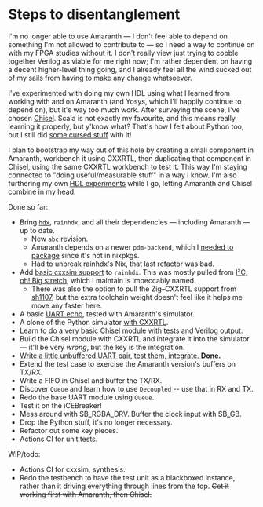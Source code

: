 # Steps to disentanglement

I'm no longer able to use Amaranth — I don't feel able to depend on something
I'm not allowed to contribute to — so I need a way to continue on with my FPGA
studies without it. I don't really view just trying to cobble together Verilog
as viable for me right now; I'm rather dependent on having a decent higher-level
thing going, and I already feel all the wind sucked out of my sails from having
to make any change whatsoever.

I've experimented with doing my own HDL using what I learned from working with
and on Amaranth (and Yosys, which I'll happily continue to depend on), but it's
way too much work. After surveying the scene, I've chosen [Chisel]. Scala is not
exactly my favourite, and this means really learning it properly, but y'know
what? That's how I felt about Python too, but I still did [some cursed stuff]
with it!

[Chisel]: https://www.chisel-lang.org/
[some cursed stuff]: https://github.com/amaranth-lang/amaranth/pull/830

I plan to bootstrap my way out of this hole by creating a small component in
Amaranth, workbench it using CXXRTL, then duplicating that component in Chisel,
using the same CXXRTL workbench to test it. This way I'm staying connected to
"doing useful/measurable stuff" in a way I know. I'm also furthering my own
[HDL experiments] while I go, letting Amaranth and Chisel combine in my head.

[HDL experiments]: https://github.com/kivikakk/eri

Done so far:

* Bring [`hdx`][hdx], `rainhdx`, and all their dependencies — including Amaranth
  — up to date.
  * New `abc` revision.
  * Amaranth depends on a newer `pdm-backend`, which I [needed to
    package][pdm-backend package] since it's not in nixpkgs.
  * Had to unbreak rainhdx's Nix, that last refactor was bad.
* Add [basic cxxsim support] to `rainhdx`. This was mostly pulled from [I²C, oh!
  Big stretch][i2c_obs], which I maintain is impeccably named.
  * There was also the option to pull the Zig–CXXRTL support from [sh1107], but
    the extra toolchain weight doesn't feel like it helps me move any faster
    here.
* A basic [UART echo], tested with Amaranth's simulator.
* A clone of the Python simulator [with CXXRTL].
* Learn to do a [very basic Chisel module with tests][Chisel Top] and Verilog
  output.
* Build the Chisel module with CXXRTL and integrate it into the simulator —
  it'll be very *wrong*, but the key is the integration.
* [Write a little unbuffered UART pair, test them, integrate. **Done.**][done]
* Extend the test case to exercise the Amaranth version's buffers on TX/RX.
* ~~Write a FIFO in Chisel and buffer the TX/RX.~~
* Discover `Queue` and learn how to use `Decoupled` -- use that in RX and TX.
* Redo the base UART module using `Queue`.
* Test it on the iCEBreaker!
* Mess around with SB_RGBA_DRV. Buffer the clock input with SB_GB.
* Drop the Python stuff, it's no longer necessary.
* Refactor out some key pieces.
* Actions CI for unit tests.

WIP/todo:

* Actions CI for cxxsim, synthesis.
* Redo the testbench to have the test unit as a blackboxed instance, rather than
  it driving everything through lines from the top. ~~Get it working first with
  Amaranth, then Chisel.~~

[hdx]: https://hrzn.ee/kivikakk/hdx
[pdm-backend package]: https://hrzn.ee/kivikakk/hdx/commit/27c3609f5b90e97ed89ca11a7e5747d4b8d0d90b#diff-14a0b9fe455f18efa8eb5b66ab3f4818d6ef7c32
[basic cxxsim support]: https://hrzn.ee/kivikakk/hdx/commit/d52075e49ac05a7297b8ed8cd6cdd8a2808e72b0
[i2c_obs]: https://hrzn.ee/kivikakk/i2c_obs
[sh1107]: https://hrzn.ee/kivikakk/sh1107
[UART echo]: https://hrzn.ee/kivikakk/kalaturg/commit/cd7b97cfb697ac7def0d5d0689da9c03f403d3e0
[with CXXRTL]: https://hrzn.ee/kivikakk/kalaturg/commit/d4c853a680c494fe9acc36aa91b83a7cd2d4d026
[Chisel Top]: https://hrzn.ee/kivikakk/kalaturg/commit/35a791d597e0f31a2affda72a9de2c3f21161e36
[done]: https://hrzn.ee/kivikakk/kalaturg/commit/9d704aa2968ab3d287fe23ccfad2bdf26a88d5e3
